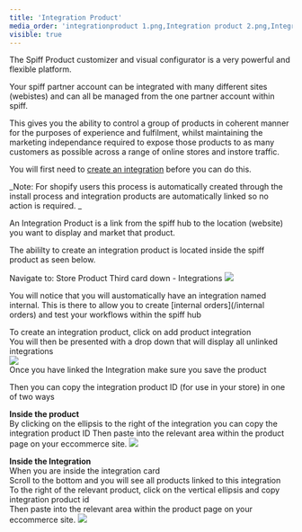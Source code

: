 ```yaml
---
title: 'Integration Product'
media_order: 'integrationproduct 1.png,Integration product 2.png,Integration product.png'
visible: true
---
```


The Spiff Product customizer and visual configurator is a very powerful and flexible platform.  

Your spiff partner account can be integrated with many different sites (webistes) and can all be managed from the one partner account within spiff. 

This gives you the ability to control a group of products in coherent manner for the purposes of experience and fulfilment, whilst maintaining the marketing independance required to expose those products to as many customers as possible across a range of online stores and instore traffic. 

You will first need to [create an integration](/spiff-concepts/integration) before you can do this. 

_Note: For shopify users this process is automatically created through the install process and integration products are automatically linked so no action is required. _

An Integration Product is a link from the spiff hub to the location (website) you want to display and market that product. 

The abililty to create an integration product is located inside the spiff product as seen below.  

Navigate to: 
Store 
Product 
Third card down - Integrations
![](https://help.spiff.com.au/user/pages/04.Spiff-Concepts/01.product/integration-product/Screen%20Shot%202020-11-18%20at%207.31.53%20am.png)  

You will notice that you will austomatically have an integration named internal. This is there to allow you to create [internal orders](/internal orders) and test your workflows within the spiff hub

To create an integration product, click on add product integration  
You will then be presented with a drop down that will display all unlinked integrations  
![](https://help.spiff.com.au/user/pages/04.Spiff-Concepts/01.product/integration-product/Integration%20product.png)  
Once you have linked the Integration make sure you save the product

Then you can copy the integration product ID (for use in your store) in one of two ways

**Inside the product**  
By clicking on the ellipsis to the right of the integration you can copy the integration product ID
Then paste into the relevant area within the product page on your eccommerce site. 
![](https://help.spiff.com.au/user/pages/04.Spiff-Concepts/01.product/integration-product/Integration%20product%202.png)

**Inside the Integration**  
When you are inside the integration card  
Scroll to the bottom and you will see all products linked to this integration  
To the right of the relevant product, click on the vertical ellipsis and copy integration product id  
Then paste into the relevant area within the product page on your eccommerce site. 
![](https://help.spiff.com.au/user/pages/04.Spiff-Concepts/01.product/integration-product/integrationproduct%201.png)




